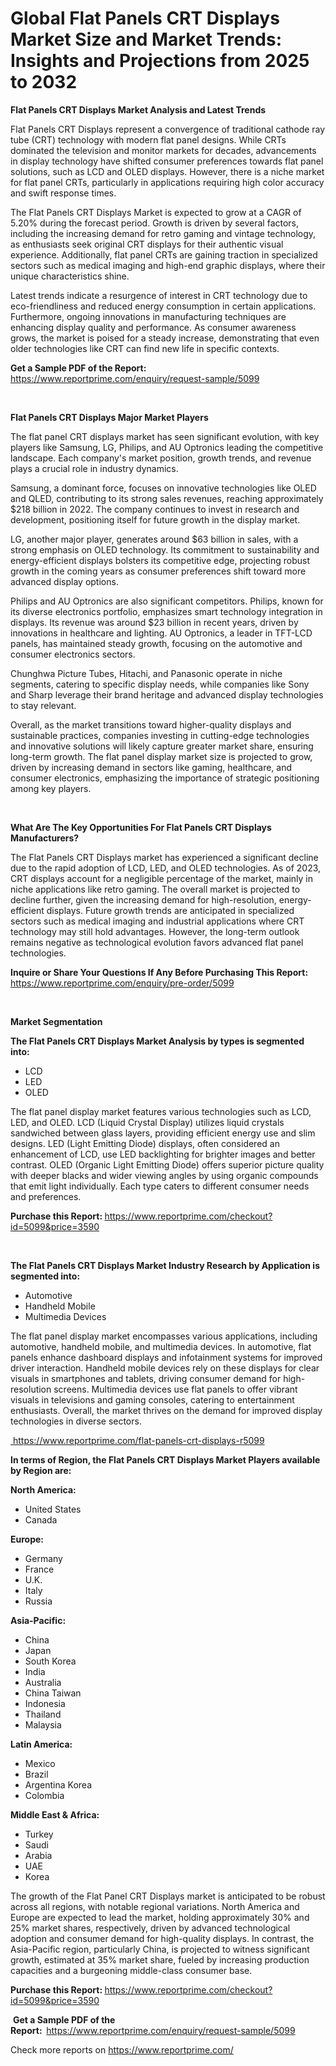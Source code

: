<p><h1>Global Flat Panels CRT Displays Market Size and Market Trends: Insights and Projections from 2025 to 2032</h1></p><p><strong>Flat Panels CRT Displays Market Analysis and Latest Trends</strong></p>
<p><p>Flat Panels CRT Displays represent a convergence of traditional cathode ray tube (CRT) technology with modern flat panel designs. While CRTs dominated the television and monitor markets for decades, advancements in display technology have shifted consumer preferences towards flat panel solutions, such as LCD and OLED displays. However, there is a niche market for flat panel CRTs, particularly in applications requiring high color accuracy and swift response times.</p><p>The Flat Panels CRT Displays Market is expected to grow at a CAGR of 5.20% during the forecast period. Growth is driven by several factors, including the increasing demand for retro gaming and vintage technology, as enthusiasts seek original CRT displays for their authentic visual experience. Additionally, flat panel CRTs are gaining traction in specialized sectors such as medical imaging and high-end graphic displays, where their unique characteristics shine.</p><p>Latest trends indicate a resurgence of interest in CRT technology due to eco-friendliness and reduced energy consumption in certain applications. Furthermore, ongoing innovations in manufacturing techniques are enhancing display quality and performance. As consumer awareness grows, the market is poised for a steady increase, demonstrating that even older technologies like CRT can find new life in specific contexts.</p></p>
<p><strong>Get a Sample PDF of the Report:&nbsp;</strong> <a href="https://www.reportprime.com/enquiry/request-sample/5099?utm_campaign=3586&utm_medium=2&utm_source=Github&utm_content=ia&utm_term=19032025&utm_id=flat-panels-crt-displays">https://www.reportprime.com/enquiry/request-sample/5099</a></p>
<p>&nbsp;</p>
<p><strong>Flat Panels CRT Displays Major Market Players</strong></p>
<p><p>The flat panel CRT displays market has seen significant evolution, with key players like Samsung, LG, Philips, and AU Optronics leading the competitive landscape. Each company's market position, growth trends, and revenue plays a crucial role in industry dynamics.</p><p>Samsung, a dominant force, focuses on innovative technologies like OLED and QLED, contributing to its strong sales revenues, reaching approximately $218 billion in 2022. The company continues to invest in research and development, positioning itself for future growth in the display market.</p><p>LG, another major player, generates around $63 billion in sales, with a strong emphasis on OLED technology. Its commitment to sustainability and energy-efficient displays bolsters its competitive edge, projecting robust growth in the coming years as consumer preferences shift toward more advanced display options.</p><p>Philips and AU Optronics are also significant competitors. Philips, known for its diverse electronics portfolio, emphasizes smart technology integration in displays. Its revenue was around $23 billion in recent years, driven by innovations in healthcare and lighting. AU Optronics, a leader in TFT-LCD panels, has maintained steady growth, focusing on the automotive and consumer electronics sectors.</p><p>Chunghwa Picture Tubes, Hitachi, and Panasonic operate in niche segments, catering to specific display needs, while companies like Sony and Sharp leverage their brand heritage and advanced display technologies to stay relevant.</p><p>Overall, as the market transitions toward higher-quality displays and sustainable practices, companies investing in cutting-edge technologies and innovative solutions will likely capture greater market share, ensuring long-term growth. The flat panel display market size is projected to grow, driven by increasing demand in sectors like gaming, healthcare, and consumer electronics, emphasizing the importance of strategic positioning among key players.</p></p>
<p>&nbsp;</p>
<p><strong>What Are The Key Opportunities For Flat Panels CRT Displays Manufacturers?</strong></p>
<p><p>The Flat Panels CRT Displays market has experienced a significant decline due to the rapid adoption of LCD, LED, and OLED technologies. As of 2023, CRT displays account for a negligible percentage of the market, mainly in niche applications like retro gaming. The overall market is projected to decline further, given the increasing demand for high-resolution, energy-efficient displays. Future growth trends are anticipated in specialized sectors such as medical imaging and industrial applications where CRT technology may still hold advantages. However, the long-term outlook remains negative as technological evolution favors advanced flat panel technologies.</p></p>
<p><strong>Inquire or Share Your Questions If Any Before Purchasing This Report:</strong> <a href="https://www.reportprime.com/enquiry/pre-order/5099?utm_campaign=3586&utm_medium=2&utm_source=Github&utm_content=ia&utm_term=19032025&utm_id=flat-panels-crt-displays">https://www.reportprime.com/enquiry/pre-order/5099</a></p>
<p>&nbsp;</p>
<p><strong>Market Segmentation</strong></p>
<p><strong>The Flat Panels CRT Displays Market Analysis by types is segmented into:</strong></p>
<p><ul><li>LCD</li><li>LED</li><li>OLED</li></ul></p>
<p><p>The flat panel display market features various technologies such as LCD, LED, and OLED. LCD (Liquid Crystal Display) utilizes liquid crystals sandwiched between glass layers, providing efficient energy use and slim designs. LED (Light Emitting Diode) displays, often considered an enhancement of LCD, use LED backlighting for brighter images and better contrast. OLED (Organic Light Emitting Diode) offers superior picture quality with deeper blacks and wider viewing angles by using organic compounds that emit light individually. Each type caters to different consumer needs and preferences.</p></p>
<p><strong>Purchase this Report:&nbsp;</strong><a href="https://www.reportprime.com/checkout?id=5099&price=3590&utm_campaign=3586&utm_medium=2&utm_source=Github&utm_content=ia&utm_term=19032025&utm_id=flat-panels-crt-displays">https://www.reportprime.com/checkout?id=5099&price=3590</a></p>
<p>&nbsp;</p>
<p><strong>The Flat Panels CRT Displays Market Industry Research by Application is segmented into:</strong></p>
<p><ul><li>Automotive</li><li>Handheld Mobile</li><li>Multimedia Devices</li></ul></p>
<p><p>The flat panel display market encompasses various applications, including automotive, handheld mobile, and multimedia devices. In automotive, flat panels enhance dashboard displays and infotainment systems for improved driver interaction. Handheld mobile devices rely on these displays for clear visuals in smartphones and tablets, driving consumer demand for high-resolution screens. Multimedia devices use flat panels to offer vibrant visuals in televisions and gaming consoles, catering to entertainment enthusiasts. Overall, the market thrives on the demand for improved display technologies in diverse sectors.</p></p>
<p><a href="https://www.reportprime.com/flat-panels-crt-displays-r5099?utm_campaign=3586&utm_medium=2&utm_source=Github&utm_content=ia&utm_term=19032025&utm_id=flat-panels-crt-displays">&nbsp;https://www.reportprime.com/flat-panels-crt-displays-r5099</a></p>
<p><strong>In terms of Region, the Flat Panels CRT Displays Market Players available by Region are:</strong></p>
<p>
    <p> <strong> North America: </strong>
        <ul>
            <li>United States</li>
            <li>Canada</li>
        </ul>
        </p> 
    <p> <strong> Europe: </strong>
        <ul>
            <li>Germany</li>
            <li>France</li>
            <li>U.K.</li>
            <li>Italy</li>
            <li>Russia</li>
        </ul>
        </p> 
    <p> <strong> Asia-Pacific: </strong>
        <ul>
            <li>China</li>
            <li>Japan</li>
            <li>South Korea</li>
            <li>India</li>
            <li>Australia</li>
            <li>China Taiwan</li>
            <li>Indonesia</li>
            <li>Thailand</li>
            <li>Malaysia</li>
        </ul>
        </p> 
    <p> <strong> Latin America: </strong>
        <ul>
            <li>Mexico</li>
            <li>Brazil</li>
            <li>Argentina Korea</li>
            <li>Colombia</li>
        </ul>
        </p> 
    <p> <strong> Middle East & Africa: </strong>
        <ul>
            <li>Turkey</li>
            <li>Saudi</li>
            <li>Arabia</li>
            <li>UAE</li>
            <li>Korea</li>
        </ul>
    </p>
    </p>
<p><p>The growth of the Flat Panel CRT Displays market is anticipated to be robust across all regions, with notable regional variations. North America and Europe are expected to lead the market, holding approximately 30% and 25% market shares, respectively, driven by advanced technological adoption and consumer demand for high-quality displays. In contrast, the Asia-Pacific region, particularly China, is projected to witness significant growth, estimated at 35% market share, fueled by increasing production capacities and a burgeoning middle-class consumer base.</p></p>
<p><strong>Purchase this Report: </strong><a href="https://www.reportprime.com/checkout?id=5099&price=3590&utm_campaign=3586&utm_medium=2&utm_source=Github&utm_content=ia&utm_term=19032025&utm_id=flat-panels-crt-displays">https://www.reportprime.com/checkout?id=5099&price=3590</a></p>
<p>&nbsp;<strong>Get a Sample PDF of the Report:&nbsp;&nbsp;</strong><a href="https://www.reportprime.com/enquiry/request-sample/5099?utm_campaign=3586&utm_medium=2&utm_source=Github&utm_content=ia&utm_term=19032025&utm_id=flat-panels-crt-displays">https://www.reportprime.com/enquiry/request-sample/5099</a></p>
<p><strong></strong></p>
<p>Check more reports on <a href="https://www.reportprime.com/?utm_campaign=3586&utm_medium=2&utm_source=Github&utm_content=ia&utm_term=19032025&utm_id=flat-panels-crt-displays">https://www.reportprime.com/</a></p>